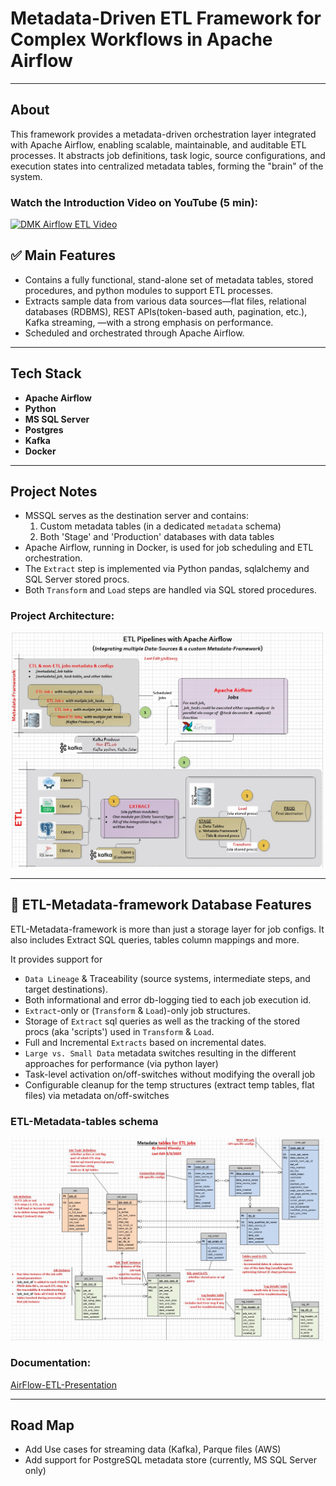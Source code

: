 # Metadata-Driven ETL Framework for Complex Workflows in Apache Airflow

---

## About

This framework provides a metadata-driven orchestration layer integrated with Apache Airflow, enabling scalable, maintainable, and auditable ETL processes. It abstracts job definitions, task logic, source configurations, and execution states into centralized metadata tables, forming the "brain" of the system.

### Watch the Introduction Video on YouTube (5 min):

[![DMK Airflow ETL Video](https://img.youtube.com/vi/PLd0rHZdO3s/0.jpg)](https://www.youtube.com/watch?v=PLd0rHZdO3s)


## ✅ Main Features

- Contains a fully functional, stand-alone set of metadata tables, stored procedures, and python modules to support ETL processes.
- Extracts sample data from various data sources—flat files, relational databases (RDBMS), REST APIs(token-based auth, pagination, etc.), Kafka streaming, —with a strong emphasis on performance.
- Scheduled and orchestrated through Apache Airflow.

---

## Tech Stack

- **Apache Airflow**
- **Python**
- **MS SQL Server**
- **Postgres**
- **Kafka**
- **Docker** 

---

## Project Notes

- MSSQL serves as the destination server and contains:
  1. Custom metadata tables (in a dedicated `metadata` schema)
  2. Both 'Stage' and 'Production' databases with data tables
- Apache Airflow, running in Docker, is used for job scheduling and ETL orchestration.
- The `Extract` step is implemented via Python pandas, sqlalchemy and SQL Server stored procs.
- Both `Transform` and `Load` steps are handled via SQL stored procedures.
  
### Project Architecture: 

<img src="diagrams/Project-architecture.jpg" alt="Example" width="500" hight="300"/>

---

## 🧠 ETL-Metadata-framework Database Features

ETL-Metadata-framework is more than just a storage layer for job configs. It also includes Extract SQL queries, tables column mappings and more.

It provides support for 
- `Data Lineage` & Traceability (source systems, intermediate steps, and target destinations).
- Both informational and error db-logging tied to each job execution id.
- `Extract`-only or (`Transform` & `Load`)-only job structures.
- Storage of `Extract` sql queries as well as the tracking of the stored procs (aka 'scripts') used in `Transform` & `Load`.
- Full and Incremental `Extracts` based on incremental dates.
- `Large vs. Small Data` metadata switches resulting in the different approaches for performance (via python layer)
- Task-level activation on/off-switches without modifying the overall job
- Configurable cleanup for the temp structures (extract temp tables, flat files) via metadata on/off-switches


### ETL-Metadata-tables schema 

<img src="diagrams/metadata-db-schema.jpg" alt="Example" width="500" hight="300"/>

### Documentation:

[AirFlow-ETL-Presentation](https://github.com/klionsky123/dmk-airflow-etl/blob/main/diagrams/AirFlow-ETL-Presentation.pdf)

---

## Road Map

- Add Use cases for streaming data (Kafka), Parque files (AWS)
- Add support for PostgreSQL metadata store (currently, MS SQL Server only)



